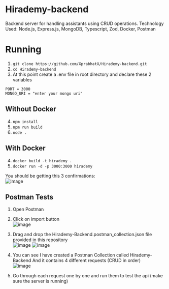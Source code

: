 # Hirademy-backend
Backend server for handling assistants using CRUD operations.
Technology Used: Node.js, Express.js, MongoDB, Typescript, Zod, Docker, Postman

# Running
1. ```git clone https://github.com/XprabhatX/Hirademy-backend.git```
2. ```cd Hirademy-backend```
3. At this point create a .env file in root directory and declare these 2 variables
```
PORT = 3000
MONGO_URI = "enter your mongo uri"
```

## Without Docker
4. ```npm install```
5. ```npm run build```
6. ```node .```

## With Docker
4. ```docker build -t hirademy .```
5. ```docker run -d -p 3000:3000 hirademy```

You should be getting this 3 confirmations:<br>
![image](https://github.com/XprabhatX/Hirademy-backend/assets/83898334/d9fbbd10-6c9b-4390-8923-a20191c9c576)


## Postman Tests
1. Open Postman
2. Click on import button<br>
   ![image](https://github.com/XprabhatX/Hirademy-backend/assets/83898334/dcb4bccf-039e-4f2a-9b7e-73c4aa8def7a)

3. Drag and drop the Hirademy-Backend.postman_collection.json file provided in this repository<br>
![image](https://github.com/XprabhatX/Hirademy-backend/assets/83898334/557a764d-3560-4284-9f23-87efe862fb29)
![image](https://github.com/XprabhatX/Hirademy-backend/assets/83898334/b06e3eb5-5503-42a0-83a3-1caa458b1122)

4. You can see I have created a Postman Collection called Hirademy-Backend
   And it contains 4 different requests (CRUD in order)<br>
   ![image](https://github.com/XprabhatX/Hirademy-backend/assets/83898334/2aab4893-31a1-4fe5-b171-fd8877aedf8f)
5. Go through each request one by one and run them to test the api (make sure the server is running)
